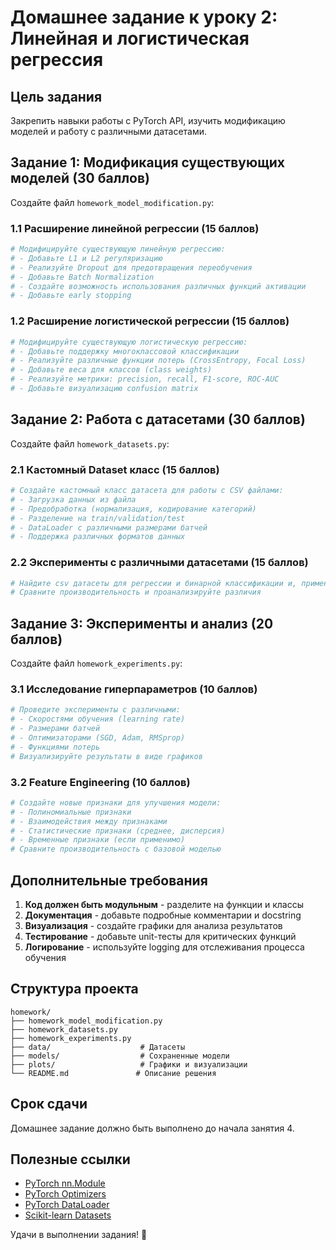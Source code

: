 # Домашнее задание к уроку 2: Линейная и логистическая регрессия

## Цель задания
Закрепить навыки работы с PyTorch API, изучить модификацию моделей и работу с различными датасетами.

## Задание 1: Модификация существующих моделей (30 баллов)

Создайте файл `homework_model_modification.py`:

### 1.1 Расширение линейной регрессии (15 баллов)
```python
# Модифицируйте существующую линейную регрессию:
# - Добавьте L1 и L2 регуляризацию
# - Реализуйте Dropout для предотвращения переобучения
# - Добавьте Batch Normalization
# - Создайте возможность использования различных функций активации
# - Добавьте early stopping
```

### 1.2 Расширение логистической регрессии (15 баллов)
```python
# Модифицируйте существующую логистическую регрессию:
# - Добавьте поддержку многоклассовой классификации
# - Реализуйте различные функции потерь (CrossEntropy, Focal Loss)
# - Добавьте веса для классов (class weights)
# - Реализуйте метрики: precision, recall, F1-score, ROC-AUC
# - Добавьте визуализацию confusion matrix
```

## Задание 2: Работа с датасетами (30 баллов)

Создайте файл `homework_datasets.py`:

### 2.1 Кастомный Dataset класс (15 баллов)
```python
# Создайте кастомный класс датасета для работы с CSV файлами:
# - Загрузка данных из файла
# - Предобработка (нормализация, кодирование категорий)
# - Разделение на train/validation/test
# - DataLoader с различными размерами батчей
# - Поддержка различных форматов данных
```

### 2.2 Эксперименты с различными датасетами (15 баллов)
```python
# Найдите csv датасеты для регрессии и бинарной классификации и, применяя наработки из предыдущей части задания, обучите линейную и логистическую регрессию
# Сравните производительность и проанализируйте различия
```

## Задание 3: Эксперименты и анализ (20 баллов)

Создайте файл `homework_experiments.py`:

### 3.1 Исследование гиперпараметров (10 баллов)
```python
# Проведите эксперименты с различными:
# - Скоростями обучения (learning rate)
# - Размерами батчей
# - Оптимизаторами (SGD, Adam, RMSprop)
# - Функциями потерь
# Визуализируйте результаты в виде графиков
```

### 3.2 Feature Engineering (10 баллов)
```python
# Создайте новые признаки для улучшения модели:
# - Полиномиальные признаки
# - Взаимодействия между признаками
# - Статистические признаки (среднее, дисперсия)
# - Временные признаки (если применимо)
# Сравните производительность с базовой моделью
```

## Дополнительные требования

1. **Код должен быть модульным** - разделите на функции и классы
2. **Документация** - добавьте подробные комментарии и docstring
3. **Визуализация** - создайте графики для анализа результатов
4. **Тестирование** - добавьте unit-тесты для критических функций
5. **Логирование** - используйте logging для отслеживания процесса обучения

## Структура проекта

```
homework/
├── homework_model_modification.py
├── homework_datasets.py
├── homework_experiments.py
├── data/                    # Датасеты
├── models/                  # Сохраненные модели
├── plots/                   # Графики и визуализации
└── README.md               # Описание решения
```

## Срок сдачи
Домашнее задание должно быть выполнено до начала занятия 4.

## Полезные ссылки
- [PyTorch nn.Module](https://pytorch.org/docs/stable/generated/torch.nn.Module.html)
- [PyTorch Optimizers](https://pytorch.org/docs/stable/optim.html)
- [PyTorch DataLoader](https://pytorch.org/docs/stable/data.html)
- [Scikit-learn Datasets](https://scikit-learn.org/stable/datasets.html)

Удачи в выполнении задания! 🚀 